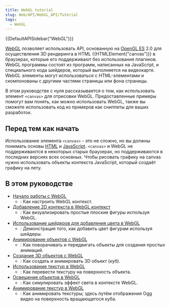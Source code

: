 ```yaml
---
title: WebGL tutorial
slug: Web/API/WebGL_API/Tutorial
tags:
  - WebGL
---
```


{{DefaultAPISidebar("WebGL")}}

[WebGL](http://www.khronos.org/webgl/) позволяет использовать API, основанную на [OpenGL ES](http://www.khronos.org/opengles/) 2.0 для осуществления 3D рендеринга в HTML {{HTMLElement("canvas")}} в браузерах, которые его поддерживают без использования плагинов. WebGL программы состоят из программ, написанных на JavaScript, и специального кода шейдеров, который выполняется на видеокарте. WebGL элементы могут использоваться с HTML-элементами и скомпонованы с другими частями страницы или фона страницы.

В этом руководстве с нуля рассказывается о том, как использовать элемент `<canvas>` для отрисовки WebGL. Предоставленные примеры помогут вам понять, как можно использовать WebGL, также вы сможете использовать код из примеров как сниппеты для ваших разработок.

## Перед тем как начать

Использование элемента `<canvas>` - это не сложно, но вы должны понимать основы [HTML](/ru/docs/Web/HTML) и [JavaScript](/ru/docs/Web/JavaScript). `<canvas>` и WebGL не поддерживаются в некоторых старых браузерах, но поддерживаются в последних версиях всех основных. Чтобы рисовать графику на canvas нужно использовать объекты контекста JavaScript, который создаёт графику на лету.

## В этом руководстве

- [Начало работы с WebGL](/ru/docs/Web/API/WebGL_API/Tutorial/Getting_started_with_WebGL)
  - : Как настроить WebGL контекст.
- [Добавление 2D контекста в WebGL контекст](/ru/docs/Web/API/WebGL_API/Tutorial/Adding_2D_content_to_a_WebGL_context)
  - : Как визуализировать простые плоские фигуры используя WebGL.
- [Использование шейдеров для добавления цвета в WebGL](/ru/docs/Web/API/WebGL_API/Tutorial/Using_shaders_to_apply_color_in_WebGL)
  - : Демонстрация того, как добавить цвет фигурам используя шейдеры.
- [Анимирование объектов с WebGL](/ru/docs/Web/API/WebGL_API/Tutorial/Animating_objects_with_WebGL)
  - : Как поворачивать и передвигать объекты для создания простых анимаций.
- [Создание 3D объектов с WebGL](/ru/docs/Web/API/WebGL_API/Tutorial/Creating_3D_objects_using_WebGL)
  - : Как создать и анимировать 3D объект (куб).
- [Использование текстур в WebGL](/ru/docs/Web/API/WebGL_API/Tutorial/Using_textures_in_WebGL)
  - : Как перевести текстуру на поверхность объекта.
- [Освещение объектов в WebGL](/ru/docs/Web/API/WebGL_API/Tutorial/Lighting_in_WebGL)
  - : Как симулировать эффект света в контексте WebGL.
- [Анимирование текстур в WebGL](/ru/docs/Web/API/WebGL_API/Tutorial/Animating_textures_in_WebGL)
  - : Как анимировать текстуры; здесь путём отображения Ogg видео на поверхность вращающегося куба.

